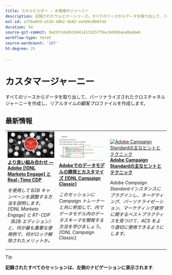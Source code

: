```yaml
---
title: スキルビルダー — お客様のジャーニー
description: 記録されたウェビナーシリーズ。すべてのソースからデータを取り出して、パーソナライズされたクロスチャネルジャーニーを作成することで、リアルタイムの顧客プロファイルを開発するのに役立ちます。
exl-id: a77be055-e53b-4062-9e02-ee589c0b0f4d
duration: 54
source-git-commit: 9a297cda953d4414131657f9ac84580aea0eabeb
workflow-type: tm+mt
source-wordcount: '167'
ht-degree: 2%

---
```


# カスタマージャーニー

すべてのソースからデータを取り出して、パーソナライズされたクロスチャネルジャーニーを作成し、リアルタイムの顧客プロファイルを作成します。

## 最新情報

<table>
<tr>
  <td>
    <a href="https://experienceleague.adobe.com/docs/skill-builder-events/skill-builder/customer-journeys/2022/b2b-campaigns.html">
      <img alt="より良い組み合わせ —Adobe [!DNL Marketo Engage] とReal-Time CDP" src="assets/343824.jpeg" />
    </a>
     <div>
      <a href="https://experienceleague.adobe.com/docs/skill-builder-events/skill-builder/customer-journeys/2022/b2b-campaigns.html">
        <strong>より良い組み合わせ —Adobe [!DNL Marketo Engage] とReal-Time CDP</strong>
      </a>
    </div>
    <p>
    <em>を使用して B2B キャンペーンを調整する方法を説明します。 [!DNL Marketo Engage] と RT-CDP（B2B エディション）と、何が最も重要な使用例で、何がロック解除されたメリットか。</em>
    <p>
  </td>
  <td>
    <a href="https://experienceleague.adobe.com/docs/skill-builder-events/skill-builder/customer-journeys/2022/data-models.html">
      <img alt="Adobeでのデータモデルの開発とカスタマイズ [!DNL Campaign Classic]" src="assets/343829.jpeg" />
    </a>
     <div>
      <a href="https://experienceleague.adobe.com/docs/skill-builder-events/skill-builder/customer-journeys/2022/data-models.html">
        <strong>Adobeでのデータモデルの開発とカスタマイズ [!DNL Campaign Classic]</strong>
      </a>
    </div>
    <p>
    <em>このセッションに Campaign トレーナーと共に参加して、内でデータモデル内のデータスキーマを開発する方法を学びましょう。 [!DNL Campaign Classic].</em>
    <p>
  </td>  
  <td>
    <a href="https://experienceleague.adobe.com/docs/skill-builder-events/skill-builder/customer-journeys/2022/tips-and-tricks.html">
      <img alt="Adobe Campaign Standardの主なヒントとテクニック" src="https://video.tv.adobe.com/v/343828?format=jpeg" />
    </a>
     <div>
      <a href="https://experienceleague.adobe.com/docs/skill-builder-events/skill-builder/customer-journeys/2022/tips-and-tricks.html">
        <strong>Adobe Campaign Standardの主なヒントとテクニック</strong>
      </a>
    </div>
    <p>
    <em>Adobe Campaign Standardインスタンスにプラグインし、ターゲティング、パーソナライゼーション、マーケティング疲労に関するベストプラクティスを見つけて、ACS をより適切に使用できるようにします。</em>
    <p>
  </td>
</tr>
</table>

>[!TIP]
>
>**記録されたすべてのセッションは、左側のナビゲーションに表示されます**.
